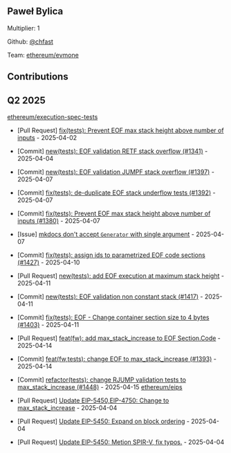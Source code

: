 
## Paweł Bylica
Multiplier: 1

Github: [@chfast](https://github.com/chfast)

Team: [ethereum/evmone](https://github.com/ethereum/evmone/commits?author=chfast)

## Contributions

## Q2 2025

[ethereum/execution-spec-tests](https://github.com/ethereum/execution-spec-tests)
* [Pull Request] [fix(tests): Prevent EOF max stack height above number of inputs](https://github.com/ethereum/execution-spec-tests/pull/1380) - 2025-04-02

* [Commit] [new(tests): EOF validation RETF stack overflow (#1341)](https://github.com/ethereum/execution-spec-tests/commit/2b6358432dd5728916ae8ee0ee6d2ca25bf76e47) - 2025-04-04
* [Commit] [new(tests): EOF validation JUMPF stack overflow (#1397)](https://github.com/ethereum/execution-spec-tests/commit/2a747431fb91c0be2ed959faad9c84ec9b8a3607) - 2025-04-07
* [Commit] [fix(tests): de-duplicate EOF stack underflow tests (#1392)](https://github.com/ethereum/execution-spec-tests/commit/fe6abd9a22209b775094f66507faf20c3a3af9c2) - 2025-04-07
* [Commit] [fix(tests): Prevent EOF max stack height above number of inputs (#1380)](https://github.com/ethereum/execution-spec-tests/commit/d3dfac564e003139dc523f0af7b903209289fb87) - 2025-04-07
* [Issue] [mkdocs don't accept `Generator` with single argument](https://github.com/ethereum/execution-spec-tests/issues/1402) - 2025-04-07
* [Commit] [fix(tests): assign ids to parametrized EOF code sections (#1427)](https://github.com/ethereum/execution-spec-tests/commit/a7a4e951a92ceb9047fafd55d7cd395a36335dcc) - 2025-04-10
* [Pull Request] [new(tests): add EOF execution at maximum stack height](https://github.com/ethereum/execution-spec-tests/pull/1443) - 2025-04-11
* [Commit] [new(tests): EOF validation non constant stack (#1417)](https://github.com/ethereum/execution-spec-tests/commit/e2809d95baed7631f6769d24442f672bf9a76ae5) - 2025-04-11
* [Commit] [fix(tests): EOF - Change container section size to 4 bytes (#1403)](https://github.com/ethereum/execution-spec-tests/commit/5d50fc2e2eeb9e2b4ae5b5d4993bb35fc4e0cab0) - 2025-04-11
* [Pull Request] [feat(fw): add max_stack_increase to EOF Section.Code](https://github.com/ethereum/execution-spec-tests/pull/1446) - 2025-04-14
* [Commit] [feat(fw,tests): change EOF to max_stack_increase (#1393)](https://github.com/ethereum/execution-spec-tests/commit/a1c4eeff347a64ad6c5aedd51314d4ffc067346b) - 2025-04-14
* [Commit] [refactor(tests): change RJUMP validation tests to max_stack_increase (#1448)](https://github.com/ethereum/execution-spec-tests/commit/6a9a515796133808719c90722c294b56c3aebd64) - 2025-04-15
[ethereum/eips](https://github.com/ethereum/eips)
* [Pull Request] [Update EIP-5450,EIP-4750: Change to max_stack_increase](https://github.com/ethereum/EIPs/pull/9600) - 2025-04-04
* [Pull Request] [Update EIP-5450: Expand on block ordering](https://github.com/ethereum/EIPs/pull/9599) - 2025-04-04
* [Pull Request] [Update EIP-5450: Metion SPIR-V, fix typos.](https://github.com/ethereum/EIPs/pull/9598) - 2025-04-04
